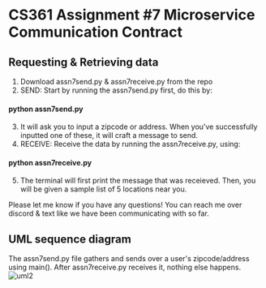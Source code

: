 # CS361 Assignment #7 Microservice Communication Contract


## Requesting & Retrieving data

1) Download assn7send.py & assn7receive.py from the repo
2) SEND: Start by running the assn7send.py first, do this by:
#### python assn7send.py
3) It will ask you to input a zipcode or address. When you've successfully inputted one of these, it will craft a message to send.
4) RECEIVE: Receive the data by running the assn7receive.py, using:
#### python assn7receive.py
5) The terminal will first print the message that was receieved. Then, you will be given a sample list of 5 locations near you.

Please let me know if you have any questions! You can reach me over discord & text like we have been communicating with so far.

## UML sequence diagram
The assn7send.py file gathers and sends over a user's zipcode/address using main(). After assn7receive.py receives it, nothing else happens.
![uml2](https://user-images.githubusercontent.com/56979982/182776174-52a55f85-88bf-421c-a0cc-61a6f6474e58.png)
